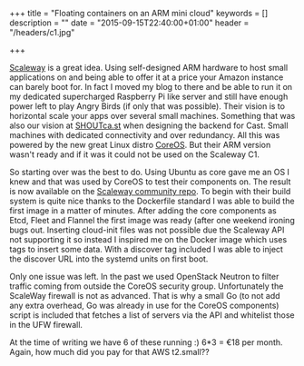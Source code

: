 +++
title = "Floating containers on an ARM mini cloud"
keywords = []
description = ""
date = "2015-09-15T22:40:00+01:00"
header = "/headers/c1.jpg"

+++

[Scaleway](https://scaleway.com) is a great idea. Using self-designed ARM hardware to host small applications on and being able to offer it at a price your Amazon instance can barely boot for. In fact I moved my blog to there and be able  to run it on my dedicated supercharged Raspberry Pi like server and still have enough power left to play Angry Birds (if only that was possible). 
Their vision is to horizontal scale your apps over several small machines. Something that was also our vision at [SHOUTca.st](https://shoutca.st/cast) when designing the backend for Cast. Small machines with dedicated connectivity and over redundancy. All this was powered by the new great Linux distro [CoreOS](https://coreos.com). But their ARM version wasn't ready and if it was it could not be used on the Scaleway C1. 

So starting over was the best to do. Using Ubuntu as core gave me an OS I knew and that was used by CoreOS to test their components on. The result is now available on the [Scaleway community repo](https://github.com/scaleway-community/scaleway-ubuntu-coreos).
To begin with their build system is quite nice thanks to the Dockerfile standard I was able to build the first image in a matter of minutes. After adding the core components as Etcd, Fleet and Flannel the first image was ready (after one weekend ironing bugs out. 
Inserting cloud-init files was not possible due the Scaleway API not supporting it so instead I inspired me on the Docker image which uses tags to insert some data. With a discover tag included I was able to inject the discover URL into the systemd units on first boot.

Only one issue was left. In the past we used OpenStack Neutron to filter traffic coming from outside the CoreOS security group. Unfortunately the ScaleWay firewall is not as advanced. That is why a small Go (to not add any extra overhead, Go was already in use for the CoreOS components) script is included that fetches a list of servers via the API and whitelist those in the UFW firewall. 

At the time of writing we have 6 of these running :) 6*3 = €18 per month. Again, how much did you pay for that AWS t2.small??